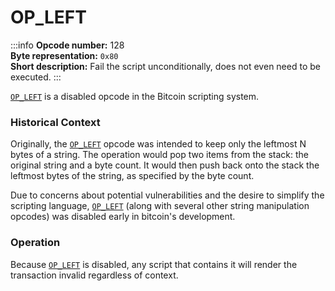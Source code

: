 # OP_LEFT
:::info
**Opcode number:** 128  
**Byte representation:** `0x80`  
**Short description:** Fail the script unconditionally, does not even need to be executed.
:::

[`OP_LEFT`](./OP_LEFT.md) is a disabled opcode in the Bitcoin scripting system.

### Historical Context
Originally, the [`OP_LEFT`](./OP_LEFT.md) opcode was intended to keep only the leftmost N bytes of a string. The operation would pop two items from the stack: the original string and a byte count. It would then push back onto the stack the leftmost bytes of the string, as specified by the byte count.

Due to concerns about potential vulnerabilities and the desire to simplify the scripting language, [`OP_LEFT`](./OP_LEFT.md) (along with several other string manipulation opcodes) was disabled early in bitcoin's development.

### Operation
Because [`OP_LEFT`](./OP_LEFT.md) is disabled, any script that contains it will render the transaction invalid regardless of context.
